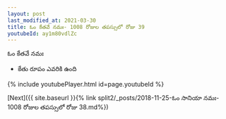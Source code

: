 ```yaml
---
layout: post
last_modified_at: 2021-03-30
title: ఓం కేతవే నమః- 1008 రోజుల తపస్సులో రోజు 39
youtubeId: ay1m80vdlZc
---
```

 
 
 ఓం కేతవే నమః  
 
 -  కేతు రూపం ఎవరికి ఉంది 
 
  
 
  
 
 
 
 
 
 


{% include youtubePlayer.html id=page.youtubeId %}
 
[Next]({{ site.baseurl }}{% link  split2/_posts/2018-11-25-ఓం సానియా నమః- 1008 రోజుల తపస్సులో రోజు 38.md%})
 
